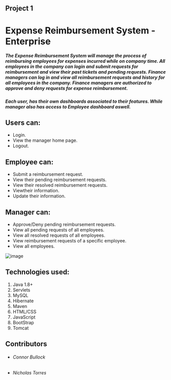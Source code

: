 ## Project 1
# Expense Reimbursement System - Enterprise
##### The Expense Reimbursement System will manage the process of reimbursing employees for expenses incurred while on company time.  All employees in the company can login and submit requests for reimbursement and view their past tickets and pending requests. Finance managers can log in and view all reimbursement requests and history for all employees in the company. Finance managers are authorized to approve and deny requests for expense reimbursement.

##### Each user, has their own dashboards associated to their features. While manager also has access to Employee dashboard aswell.

## Users can:
  - Login.
  - View the manager home page.
  - Logout.

## Employee can:
  - Submit a reimbursement request.  
  - View their pending reimbursement requests.
  - View their resolved reimbursement requests.
  - Viewtheir information.
  - Update their information.

## Manager can:
  - Approve/Deny pending reimbursement requests.
  - View all pending requests of all employees.
  - View all resolved requests of all employees.
  - View reimbursement requests of a specific employee.
  - View all employees.

![image](https://user-images.githubusercontent.com/71181253/171939903-4d94a214-ae2a-4d38-b807-1561f6be97a5.png)


## Technologies used:
 1. Java 1.8+
 2. Servlets
 4. MySQL
 5. Hibernate
 6. Maven
 7. HTML/CSS
 8. JavaScript
 9. BootStrap
 10. Tomcat

## Contributors
  - ###### Connor Bullock
  - ###### Nicholas Torres
